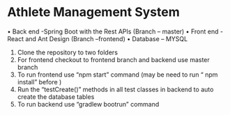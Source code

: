 # Athlete Management System


•	Back end -Spring Boot with the Rest APIs (Branch – master)
•	Front end - React and Ant Design (Branch –frontend)
•	Database – MYSQL

1.	Clone the repository to two folders 
2.	For frontend checkout to frontend branch and backend use master branch
3.	To run frontend use “npm start” command (may be need to run “ npm install” before )
4.	Run the “testCreate()” methods in all test classes in backend  to auto create the database tables
5.	To run backend use “gradlew bootrun” command


